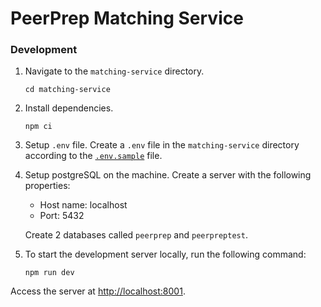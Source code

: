 # PeerPrep Matching Service

### Development

1.  Navigate to the `matching-service` directory.
    ```shell
    cd matching-service
    ```

2.  Install dependencies.
    ```shell
    npm ci
    ```

3. Setup `.env` file.
   Create a `.env` file in the `matching-service` directory according to the [`.env.sample`](/matching-service/.env.sample) file.

4.  Setup postgreSQL on the machine.
    Create a server with the following properties:
    * Host name: localhost
    * Port: 5432

    Create 2 databases called `peerprep` and `peerpreptest`.

5.  To start the development server locally, run the following command:
    ```shell
    npm run dev
    ```
Access the server at [http://localhost:8001]().
